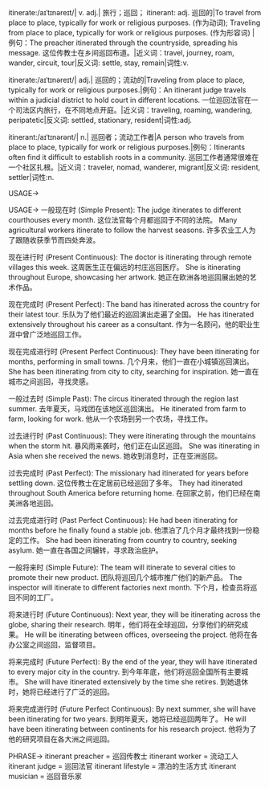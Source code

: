 itinerate:/aɪˈtɪnəreɪt/| v.  adj.| 旅行；巡回； itinerant: adj. 巡回的|To travel from place to place, typically for work or religious purposes.  (作为动词); Traveling from place to place, typically for work or religious purposes. (作为形容词) |例句：The preacher itinerated through the countryside, spreading his message.  这位传教士在乡间巡回布道。|近义词：travel, journey, roam, wander, circuit, tour|反义词: settle, stay, remain|词性:v.

itinerate:/aɪˈtɪnəreɪt/| adj.| 巡回的；流动的|Traveling from place to place, typically for work or religious purposes.|例句：An itinerant judge travels within a judicial district to hold court in different locations. 一位巡回法官在一个司法区内旅行，在不同地点开庭。|近义词：traveling, roaming, wandering, peripatetic|反义词: settled, stationary, resident|词性:adj.

itinerant:/aɪˈtɪnərənt/| n.| 巡回者；流动工作者|A person who travels from place to place, typically for work or religious purposes.|例句：Itinerants often find it difficult to establish roots in a community.  巡回工作者通常很难在一个社区扎根。|近义词：traveler, nomad, wanderer, migrant|反义词: resident, settler|词性:n.



USAGE->

USAGE->
一般现在时 (Simple Present):
The judge itinerates to different courthouses every month.  这位法官每个月都巡回于不同的法院。
Many agricultural workers itinerate to follow the harvest seasons. 许多农业工人为了跟随收获季节而四处奔波。


现在进行时 (Present Continuous):
The doctor is itinerating through remote villages this week.  这周医生正在偏远的村庄巡回医疗。
She is itinerating throughout Europe, showcasing her artwork. 她正在欧洲各地巡回展出她的艺术作品。


现在完成时 (Present Perfect):
The band has itinerated across the country for their latest tour.  乐队为了他们最近的巡回演出走遍了全国。
He has itinerated extensively throughout his career as a consultant.  作为一名顾问，他的职业生涯中曾广泛地巡回工作。


现在完成进行时 (Present Perfect Continuous):
They have been itinerating for months, performing in small towns.  几个月来，他们一直在小城镇巡回演出。
She has been itinerating from city to city, searching for inspiration. 她一直在城市之间巡回，寻找灵感。


一般过去时 (Simple Past):
The circus itinerated through the region last summer.  去年夏天，马戏团在该地区巡回演出。
He itinerated from farm to farm, looking for work. 他从一个农场到另一个农场，寻找工作。


过去进行时 (Past Continuous):
They were itinerating through the mountains when the storm hit.  暴风雨来袭时，他们正在山区巡回。
She was itinerating in Asia when she received the news.  她收到消息时，正在亚洲巡回。


过去完成时 (Past Perfect):
The missionary had itinerated for years before settling down.  这位传教士在定居前已经巡回了多年。
They had itinerated throughout South America before returning home.  在回家之前，他们已经在南美洲各地巡回。


过去完成进行时 (Past Perfect Continuous):
He had been itinerating for months before he finally found a stable job.  他漂泊了几个月才最终找到一份稳定的工作。
She had been itinerating from country to country, seeking asylum. 她一直在各国之间辗转，寻求政治庇护。


一般将来时 (Simple Future):
The team will itinerate to several cities to promote their new product.  团队将巡回几个城市推广他们的新产品。
The inspector will itinerate to different factories next month.  下个月，检查员将巡回不同的工厂。


将来进行时 (Future Continuous):
Next year, they will be itinerating across the globe, sharing their research.  明年，他们将在全球巡回，分享他们的研究成果。
He will be itinerating between offices, overseeing the project. 他将在各办公室之间巡回，监督项目。


将来完成时 (Future Perfect):
By the end of the year, they will have itinerated to every major city in the country.  到今年年底，他们将巡回全国所有主要城市。
She will have itinerated extensively by the time she retires.  到她退休时，她将已经进行了广泛的巡回。


将来完成进行时 (Future Perfect Continuous):
By next summer, she will have been itinerating for two years.  到明年夏天，她将已经巡回两年了。
He will have been itinerating between continents for his research project. 他将为了他的研究项目在各大洲之间巡回。



PHRASE->
itinerant preacher = 巡回传教士
itinerant worker = 流动工人
itinerant judge = 巡回法官
itinerant lifestyle = 漂泊的生活方式
itinerant musician = 巡回音乐家
